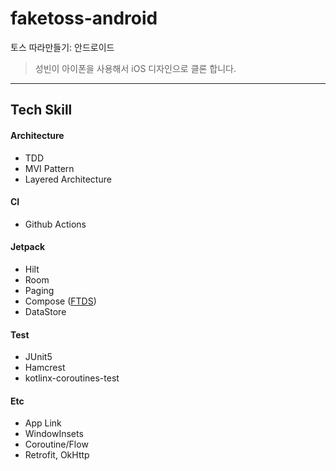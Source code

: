 # faketoss-android

토스 따라만들기: 안드로이드

> 성빈이 아이폰을 사용해서 iOS 디자인으로 클론 합니다.

---

## Tech Skill

#### Architecture

- TDD
- MVI Pattern
- Layered Architecture

#### CI

- Github Actions

#### Jetpack

- Hilt
- Room
- Paging
- Compose ([FTDS](https://github.com/faketoss/faketoss-ftds))
- DataStore

#### Test

- JUnit5
- Hamcrest
- kotlinx-coroutines-test

#### Etc

- App Link
- WindowInsets
- Coroutine/Flow
- Retrofit, OkHttp
